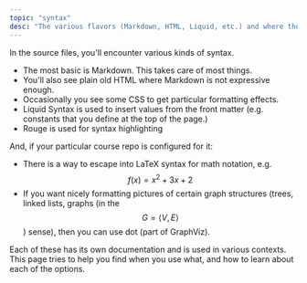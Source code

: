 ```yaml
---
topic: "syntax"
desc: "The various flavors (Markdown, HTML, Liquid, etc.) and where they are used"
---
```


In the source files, you'll encounter various kinds of syntax.

* The most basic is Markdown.  This takes care of most things.
* You'll also see plain old HTML where Markdown is not expressive enough.
* Occasionally you see some CSS to get particular formatting effects.
* Liquid Syntax is used to insert values from the front matter (e.g. constants that you define at 
    the top of the page.)
* Rouge is used for syntax highlighting
    
And, if your particular course repo is configured for it:

* There is a way to escape into LaTeX syntax for math notation, e.g. $$ f(x)=x^2 + 3x + 2 $$
* If you want nicely formatting pictures of certain graph structures 
   (trees, linked lists, graphs (in the $$ G=\langle V,E \rangle $$) sense), then you can 
   use dot (part of GraphViz).

Each of these has its own documentation and is used in various contexts.  This page tries to help
you find when you use what, and how to learn about each of the options.
